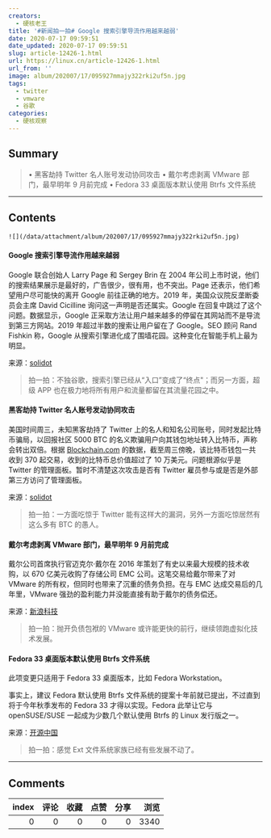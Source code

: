 ```yaml
---
creators:
  - 硬核老王
title: '#新闻拍一拍# Google 搜索引擎导流作用越来越弱'
date: 2020-07-17 09:59:51
date_updated: 2020-07-17 09:59:51
slug: article-12426-1.html
url: https://linux.cn/article-12426-1.html
url_from: ''
image: album/202007/17/095927mmajy322rki2uf5n.jpg
tags:
  - twitter
  - vmware
  - 谷歌
categories:
  - 硬核观察
---
```


## Summary

> • 黑客劫持 Twitter 名人账号发动协同攻击 • 戴尔考虑剥离 VMware 部门，最早明年 9 月前完成 • Fedora 33 桌面版本默认使用 Btrfs 文件系统

***

<!-- more -->

## Contents

`![](/data/attachment/album/202007/17/095927mmajy322rki2uf5n.jpg)`

#### Google 搜索引擎导流作用越来越弱

Google 联合创始人 Larry Page 和 Sergey Brin 在 2004 年公司上市时说，他们的搜索结果展示是最好的，广告很少，很有用，也不突出。Page 还表示，他们希望用户尽可能快的离开 Google 前往正确的地方。2019 年，美国众议院反垄断委员会主席 David Cicilline 询问这一声明是否还属实。Google 在回复中跳过了这个问题。数据显示，Google 正采取方法让用户越来越多的停留在其网站而不是导流到第三方网站。2019 年超过半数的搜索让用户留在了 Google。SEO 顾问 Rand Fishkin 称，Google 从搜索引擎进化成了围墙花园。这种变化在智能手机上最为明显。

来源：[solidot](https://www.solidot.org/story?sid=64963)

> 
> 拍一拍：不独谷歌，搜索引擎已经从“入口”变成了“终点"；而另一方面，超级 APP 也在极力地将所有用户和流量都留在其流量花园之中。
> 
> 
> 

#### 黑客劫持 Twitter 名人账号发动协同攻击

美国时间周三，未知黑客劫持了 Twitter 上的名人和知名公司账号，同时发起比特币骗局，以回报社区 5000 BTC 的名义欺骗用户向其钱包地址转入比特币，声称会转出双倍。根据 [Blockchain.com](http://blockchain.com/) 的数据，截至周三傍晚，该比特币钱包一共收到 370 起交易，收到的比特币总价值超过了 10 万美元。问题根源似乎是 Twitter 的管理面板。暂时不清楚这次攻击是否有 Twitter 雇员参与或是否是外部第三方访问了管理面板。

来源：[solidot](https://www.solidot.org/story?sid=64958)

> 
> 拍一拍：一方面吃惊于 Twitter 能有这样大的漏洞，另外一方面吃惊居然有这么多有 BTC 的愚人。
> 
> 
> 

#### 戴尔考虑剥离 VMware 部门，最早明年 9 月前完成

戴尔公司首席执行官迈克尔·戴尔在 2016 年策划了有史以来最大规模的技术收购，以 670 亿美元收购了存储公司 EMC 公司。这笔交易给戴尔带来了对 VMware 的所有权，但同时也带来了沉重的债务负担。在与 EMC 达成交易后的几年里，VMware 强劲的盈利能力并没能直接有助于戴尔的债务偿还。

来源：[新浪科技](https://www.cnbeta.com/articles/tech/1003889.htm)

> 
> 拍一拍：抛开负债包袱的 VMware 或许能更快的前行，继续领跑虚拟化技术发展。
> 
> 
> 

#### Fedora 33 桌面版本默认使用 Btrfs 文件系统

此项变更只适用于 Fedora 33 桌面版本，比如 Fedora Workstation。

事实上，建议 Fedora 默认使用 Btrfs 文件系统的提案十年前就已提出，不过直到将于今年秋季发布的 Fedora 33 才得以实现。Fedora 此举让它与 openSUSE/SUSE 一起成为少数几个默认使用 Btrfs 的 Linux 发行版之一。

来源：[开源中国](https://www.oschina.net/news/117253/fedora-33-btrfs-desktop-approved)

> 
> 拍一拍：感觉 Ext 文件系统家族已经有些发展不动了。
> 
> 
>

***

## Comments


|   index |   评论 |   收藏 |   点赞 |   分享 |   浏览 |
|--------:|-------:|-------:|-------:|-------:|-------:|
|       0 |      0 |      0 |      0 |      0 |   3340 |
